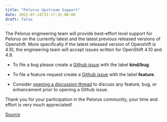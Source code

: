 ```yaml
---
title: "Pelorus Upstream Support"
date: 2022-07-14T15:17:32-06:00
draft: false
---
```

The Pelorus engineering team will provide best-effort level support for Pelorus on the currently latest and the latest previous released versions of Openshift. More specifically if the latest released version of Openshift is 4.10, the engineering team will accept issues written for OpenShift 4.10 and 4.9.

* To file a bug please create a [Github issue](https://github.com/konveyor/pelorus/issues) with the label **kind/bug**.

* To file a feature request create a [Github issue](https://github.com/konveyor/pelorus/issues) with the label **feature**.

* Consider [opening a discussion thread](https://github.com/konveyor/pelorus/discussions) to discuss any feature, bug, or enhancement prior to opening a Github issue.

Thank you for your participation in the Pelorus community, your time and effort is very much appreciated!

[Source](https://github.com/konveyor/konveyor.github.io/blob/main/content/Pelorus/UpstreamSupport.md)
